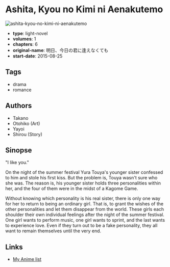 # Ashita, Kyou no Kimi ni Aenakutemo

![ashita-kyou-no-kimi-ni-aenakutemo](https://cdn.myanimelist.net/images/manga/1/162771.jpg)

-   **type**: light-novel
-   **volumes**: 1
-   **chapters**: 6
-   **original-name**: 明日、今日の君に逢えなくても
-   **start-date**: 2015-08-25

## Tags

-   drama
-   romance

## Authors

-   Takano
-   Otohiko (Art)
-   Yayoi
-   Shirou (Story)

## Sinopse

"I like you."

On the night of the summer festival Yura Touya's younger sister confessed to him and stole his first kiss. But the problem is, Touya wasn't sure who she was. The reason is, his younger sister holds three personalities within her, and the four of them were in the midst of a Kagome Game.

Without knowing which personality is his real sister, there is only one way for her to return to being an ordinary girl. That is, to grant the wishes of the other personalities and let them disappear from the world. These girls each shoulder their own individual feelings after the night of the summer festival. One girl wants to perform music, one girl wants to sprint, and the last wants to experience love. Even if they turn out to be a fake personality, they all want to remain themselves until the very end.

## Links

-   [My Anime list](https://myanimelist.net/manga/92114/Ashita_Kyou_no_Kimi_ni_Aenakutemo)
